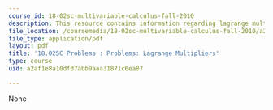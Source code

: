 ```yaml
---
course_id: 18-02sc-multivariable-calculus-fall-2010
description: This resource contains information regarding lagrange multipliers.
file_location: /coursemedia/18-02sc-multivariable-calculus-fall-2010/a2af1e8a10df37abb9aaa31871c6ea87_MIT18_02SC_pb_46_quest.pdf
file_type: application/pdf
layout: pdf
title: '18.02SC Problems : Problems: Lagrange Multipliers'
type: course
uid: a2af1e8a10df37abb9aaa31871c6ea87

---
```

None